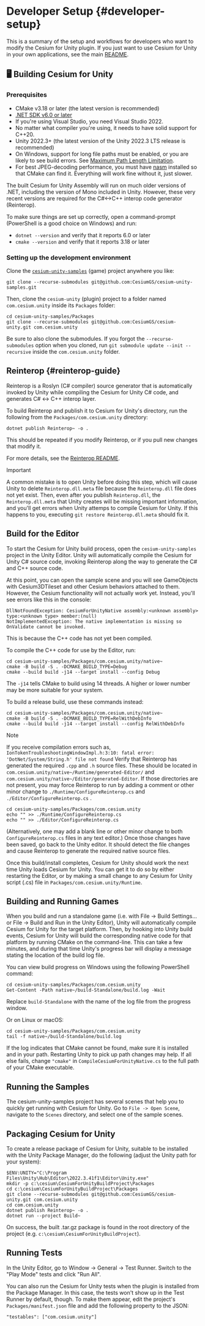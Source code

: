 # Developer Setup {#developer-setup}

This is a summary of the setup and workflows for developers who want to modify the Cesium for Unity plugin. If you just want to use Cesium for Unity in your own applications, see the main [README](../README.md).
<!--! [TOC] -->

## 🖥️ Building Cesium for Unity

### Prerequisites

* CMake v3.18 or later (the latest version is recommended)
* [.NET SDK v6.0 or later](https://dotnet.microsoft.com/en-us/download/dotnet/6.0)
* If you're using Visual Studio, you need Visual Studio 2022.
* No matter what compiler you're using, it needs to have solid support for C++20.
* Unity 2022.3+ (the latest version of the Unity 2022.3 LTS release is recommended)
* On Windows, support for long file paths must be enabled, or you are likely to see build errors. See [Maximum Path Length Limitation](https://learn.microsoft.com/en-us/windows/win32/fileio/maximum-file-path-limitation?tabs=registry#enable-long-paths-in-windows-10-version-1607-and-later).
* For best JPEG-decoding performance, you must have [nasm](https://www.nasm.us/) installed so that CMake can find it. Everything will work fine without it, just slower.

The built Cesium for Unity Assembly will run on much older versions of .NET, including the version of Mono included in Unity. However, these very recent versions are required for the C#<->C++ interop code generator (Reinterop).

To make sure things are set up correctly, open a command-prompt (PowerShell is a good choice on Windows) and run:

* `dotnet --version` and verify that it reports 6.0 or later
* `cmake --version` and verify that it reports 3.18 or later

### Setting up the development environment

Clone the [`cesium-unity-samples`](https://github.com/CesiumGS/cesium-unity-samples) (game) project anywhere you like:

```
git clone --recurse-submodules git@github.com:CesiumGS/cesium-unity-samples.git
```

Then, clone the `cesium-unity` (plugin) project to a folder named `com.cesium.unity` inside its `Packages` folder:

```
cd cesium-unity-samples/Packages
git clone --recurse-submodules git@github.com:CesiumGS/cesium-unity.git com.cesium.unity
```

Be sure to also clone the submodules. If you forgot the `--recurse-submodules` option when you cloned, run `git submodule update --init --recursive` inside the `com.cesium.unity` folder.

## Reinterop {#reinterop-guide}

Reinterop is a Roslyn (C# compiler) source generator that is automatically invoked by Unity while compiling the Cesium for Unity C# code, and generates C# <-> C++ interop layer.

To build Reinterop and publish it to Cesium for Unity's directory, run the following from the `Packages/com.cesium.unity` directory:

```
dotnet publish Reinterop~ -o .
```

This should be repeated if you modify Reinterop, or if you pull new changes that modify it.

For more details, see the [Reinterop README](../Reinterop~/README.md).

> [!IMPORTANT] 
> A common mistake is to open Unity before doing this step, which will cause Unity to delete `Reinterop.dll.meta` file because the `Reinterop.dll` file does not yet exist. Then, even after you publish `Reinterop.dll`, the `Reinterop.dll.meta` that Unity creates will be missing important information, and you'll get errors when Unity attemps to compile Cesium for Unity. If this happens to you, executing `git restore Reinterop.dll.meta` should fix it.

## Build for the Editor

To start the Cesium for Unity build process, open the `cesium-unity-samples` project in the Unity Editor. Unity will automatically compile the Cesium for Unity C# source code, invoking Reinterop along the way to generate the C# and C++ source code.

At this point, you can open the sample scene and you will see GameObjects with Cesium3DTileset and other Cesium behaviors attached to them. However, the Cesium functionality will not actually work yet. Instead, you'll see errors like this in the console:

```
DllNotFoundException: CesiumForUnityNative assembly:<unknown assembly> type:<unknown type> member:(null)
NotImplementedException: The native implementation is missing so OnValidate cannot be invoked.
```

This is because the C++ code has not yet been compiled. 

To compile the C++ code for use by the Editor, run:

```
cd cesium-unity-samples/Packages/com.cesium.unity/native~
cmake -B build -S . -DCMAKE_BUILD_TYPE=Debug
cmake --build build -j14 --target install --config Debug
```

The `-j14` tells CMake to build using 14 threads. A higher or lower number may be more suitable for your system.

To build a release build, use these commands instead:

```
cd cesium-unity-samples/Packages/com.cesium.unity/native~
cmake -B build -S . -DCMAKE_BUILD_TYPE=RelWithDebInfo
cmake --build build -j14 --target install --config RelWithDebInfo
```

> [!NOTE]
> If you receive compilation errors such as, 
> `IonTokenTroubleshootingWindowImpl.h:3:10: fatal error: 'DotNet/System/String.h' file not found`
> Verify that Reinterop has generated the required `.cpp` and `.h` source files. These should be located in `com.cesium.unity/native~/Runtime/generated-Editor/` and `com.cesium.unity/native~/Editor/generated-Editor`. 
> If those directories are not present, you may force Reinterop to run by adding a comment or other minor change to `./Runtime/ConfigureReinterop.cs`
and `./Editor/ConfigureReinterop.cs` . 
> ```
> cd cesium-unity-samples/Packages/com.cesium.unity
> echo "" >> ./Runtime/ConfigureReinterop.cs
> echo "" >> ./Editor/ConfigureReinterop.cs
> ```
> (Alternatively, one may add a blank line or other minor change to both `ConfigureReinterop.cs` files in any text editor.)
> Once those changes have been saved, go back to the Unity editor. It should detect the file changes and cause Reinterop to generate the required native source files. 

Once this build/install completes, Cesium for Unity should work the next time Unity loads Cesium for Unity. You can get it to do so by either restarting the Editor, or by making a small change to any Cesium for Unity script (.cs) file in `Packages/com.cesium.unity/Runtime`.

## Building and Running Games

When you build and run a standalone game (i.e. with File -> Build Settings... or File -> Build and Run in the Unity Editor), Unity will automatically compile Cesium for Unity for the target platform. Then, by hooking into Unity build events, Cesium for Unity will build the corresponding native code for that platform by running CMake on the command-line. This can take a few minutes, and during that time Unity's progress bar will display a message stating the location of the build log file.

You can view build progress on Windows using the following PowerShell command:

```
cd cesium-unity-samples/Packages/com.cesium.unity
Get-Content -Path native~/build-Standalone/build.log -Wait
```

Replace `build-Standalone` with the name of the log file from the progress window.

Or on Linux or macOS:

```
cd cesium-unity-samples/Packages/com.cesium.unity
tail -f native~/build-Standalone/build.log
```

If the log indicates that CMake cannot be found, make sure it is installed and in your path. Restarting Unity to pick up path changes may help. If all else fails, change `"cmake"` in `CompileCesiumForUnityNative.cs` to the full path of your CMake executable.

## Running the Samples

The cesium-unity-samples project has several scenes that help you to quickly get running with Cesium for Unity. Go to `File -> Open Scene`, navigate to the `Scenes` directory, and select one of the sample scenes.

## Packaging Cesium for Unity

To create a release package of Cesium for Unity, suitable to be installed with the Unity Package Manager, do the following (adjust the Unity path for your system):

```
$ENV:UNITY="C:\Program Files\Unity\Hub\Editor\2022.3.41f1\Editor\Unity.exe"
mkdir -p c:\cesium\CesiumForUnityBuildProject\Packages
cd c:\cesium\CesiumForUnityBuildProject\Packages
git clone --recurse-submodules git@github.com:CesiumGS/cesium-unity.git com.cesium.unity
cd com.cesium.unity
dotnet publish Reinterop~ -o .
dotnet run --project Build~
```

On success, the built .tar.gz package is found in the root directory of the project (e.g. `c:\cesium\CesiumForUnityBuildProject`).

## Running Tests

In the Unity Editor, go to Window -> General -> Test Runner. Switch to the "Play Mode" tests and click "Run All".

You can also run the Cesium for Unity tests when the plugin is installed from the Package Manager. In this case, the tests won't show up in the Test Runner by default, though. To make them appear, edit the project's `Packages/manifest.json` file and add the following property to the JSON:

```
"testables": ["com.cesium.unity"]
```
